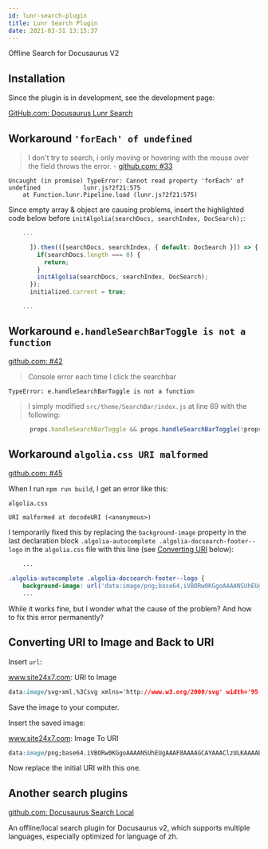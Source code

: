 ```yaml
---
id: lunr-search-plugin
title: Lunr Search Plugin
date: 2021-03-31 13:15:37
---
```


Offline Search for Docusaurus V2

## Installation

Since the plugin is in development, see the development page:

<a href='https://github.com/lelouch77/docusaurus-lunr-search' class='external'>GitHub.com: Docusaurus Lunr Search</a>

## Workaround `'forEach' of undefined`

> I don't try to search, i only moving or hovering with the mouse over the field throws the error. - <a href='https://github.com/lelouch77/docusaurus-lunr-search/issues/33' class='external'>github.com: #33</a>

```console title="Browser's Console"
Uncaught (in promise) TypeError: Cannot read property 'forEach' of undefined            lunr.js?2f21:575 
    at Function.lunr.Pipeline.load (lunr.js?2f21:575)
```

Since empty array & object are causing problems, insert the highlighted code below before `initAlgolia(searchDocs, searchIndex, DocSearch);`:

```jsx title="/src/theme/SearchBar/index.js" {4-6}
    ...

      ]).then(([searchDocs, searchIndex, { default: DocSearch }]) => {
        if(searchDocs.length === 0) {
          return;
        }
        initAlgolia(searchDocs, searchIndex, DocSearch);
      });
      initialized.current = true;

    ...
```

## Workaround `e.handleSearchBarToggle is not a function`

<a href='https://github.com/lelouch77/docusaurus-lunr-search/issues/42' class='external'>github.com: #42</a>

> Console error each time I click the searchbar

```console title="Browser's Console"
TypeError: e.handleSearchBarToggle is not a function
```

> I simply modified `src/theme/SearchBar/index.js` at line 69 with the following:

```jsx title="index.js"
      props.handleSearchBarToggle && props.handleSearchBarToggle(!props.isSearchBarExpanded);
```

## Workaround `algolia.css URI malformed`

<a href='https://github.com/lelouch77/docusaurus-lunr-search/issues/45' class='external'>github.com: #45</a>

When I run `npm run build`, I get an error like this:

```shell
algolia.css

URI malformed at decodeURI (<anonymous>)
```

I temporarily fixed this by replacing the `background-image` property in the last declaration block `.algolia-autocomplete .algolia-docsearch-footer--logo` in the `algolia.css` file with this line (see [Converting URI](#converting-uri-to-image-and-back-to-uri) below):

```css title="algolia.css" {4}
    ...

.algolia-autocomplete .algolia-docsearch-footer--logo {
    background-image: url('data:image/png;base64,iVBORw0KGgoAAAANSUhEUgAAAF8AAAAGCAYAAAClzULKAAAABHNCSVQICAgIfAhkiAAAACtJREFUSEtjZBgFAxYCjANm86jFDKOBP4CJYDTwRwN/AENgAK0eTfkDGPgAKC8ABxS+xFUAAAAASUVORK5CYII=');
    ...
```

While it works fine, but I wonder what the cause of the problem? And how to fix this error permanently?

## Converting URI to Image and Back to URI

Insert `url`:

<a href='https://www.site24x7.com/tools/datauri-to-image.html' class='external'>www.site24x7.com: URI to Image</a>

```css
data:image/svg+xml,%3Csvg xmlns='http://www.w3.org/2000/svg' width='95' height='6' viewBox='0 0 95 6'%3E%3Ctitle%3Escale mod%3C/title%3E%3Cg id='Layer_2' data-name='Layer 2'%3E%3Cg id='buttonbase'%3E%3Cg id='scale_mod' data-name='scale mod'%3E%3Cpath d='M95,6H0V5H95Z' style='fill:%23c8c8c8'/%3E%3Cpath d='M94.953,5h-.9V3h.9Z' style='fill:%23c8c8c8'/%3E%3Cpath d='M86.4,5h-.9V3h.9Z' style='fill:%23c8c8c8'/%3E%3Cpath d='M77.853,5h-.9V3h.9Z' style='fill:%23c8c8c8'/%3E%3Cpath d='M69.3,5h-.9V3h.9Z' style='fill:%23c8c8c8'/%3E%3Cpath d='M60.753,5h-.9V3h.9Z' style='fill:%23c8c8c8'/%3E%3Cpath d='M52.2,5h-.9V3h.9Z' style='fill:%23c8c8c8'/%3E%3Cpath d='M43.653,5h-.9V3h.9Z' style='fill:%23c8c8c8'/%3E%3Cpath d='M35.1,5h-.9V3h.9Z' style='fill:%23c8c8c8'/%3E%3Cpath d='M26.553,5h-.9V3h.9Z' style='fill:%23c8c8c8'/%3E%3Cpath d='M18,5h-.9V3H18Z' style='fill:%23c8c8c8'/%3E%3Cpath d='M9.452,5h-.9V3h.9Z' style='fill:%23c8c8c8'/%3E%3Cpath d='M.9,5H0V3H.9Z' style='fill:%23c8c8c8'/%3E%3Cpath d='M89.11,0h.9V5h-.9Z' style='fill:%23c8c8c8'/%3E%3Cpath d='M80.56,0h.9V5h-.9Z' style='fill:%23c8c8c8'/%3E%3Cpath d='M72.01,0h.9V5h-.9Z' style='fill:%23c8c8c8'/%3E%3Cpath d='M63.46,0h.9V5h-.9Z' style='fill:%23c8c8c8'/%3E%3Cpath d='M54.91,0h.9V5h-.9Z' style='fill:%23c8c8c8'/%3E%3Cpath d='M46.36,0h.9V5h-.9Z' style='fill:%23c8c8c8'/%3E%3Cpath d='M37.81,0h.9V5h-.9Z' style='fill:%23c8c8c8'/%3E%3Cpath d='M29.26,0h.9V5h-.9Z' style='fill:%23c8c8c8'/%3E%3Cpath d='M20.71,0h.9V5h-.9Z' style='fill:%23c8c8c8'/%3E%3Cpath d='M12.16,0h.9V5h-.9Z' style='fill:%23c8c8c8'/%3E%3Cpath d='M3.61,0h.9V5h-.9Z' style='fill:%23c8c8c8'/%3E%3C/g%3E%3C/g%3E%3C/g%3E%3C/svg%3E
```

Save the image to your computer.

Insert the saved image:

<a href='https://www.site24x7.com/tools/image-to-datauri.html' class='external'>www.site24x7.com: Image To URI</a>

```css
data:image/png;base64,iVBORw0KGgoAAAANSUhEUgAAAF8AAAAGCAYAAAClzULKAAAABHNCSVQICAgIfAhkiAAAACtJREFUSEtjZBgFAxYCjANm86jFDKOBP4CJYDTwRwN/AENgAK0eTfkDGPgAKC8ABxS+xFUAAAAASUVORK5CYII=
```

Now replace the initial URI with this one.

## Another search plugins

<a href='https://github.com/easyops-cn/docusaurus-search-local' class='external'>github.com: Docusaurus Search Local</a>

An offline/local search plugin for Docusaurus v2, which supports multiple languages, especially optimized for language of zh.
